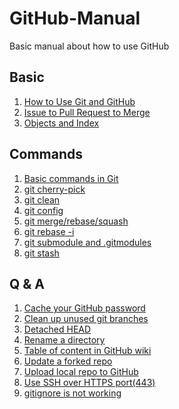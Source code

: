 # GitHub-Manual
Basic manual about how to use GitHub

## Basic

1. [How to Use Git and GitHub](blog/How-to-Use-Git-and-GitHub.md)
2. [Issue to Pull Request to Merge](blog/Issue-to-Pull-Request-to-Merge.md)
3. [Objects and Index](blog/objects-and-index.md)

## Commands

1. [Basic commands in Git](blog/Basic-commands-in-Git.md)
2. [git cherry-pick](blog/git-cherry‐pick.md)
3. [git clean](blog/git-clean.md)
4. [git config](blog/git-config.md)
5. [git merge/rebase/squash](blog/git-merge-rebase-squash.md)
6. [git rebase -i](blog/git-rebase-‐i.md)
7. [git submodule and .gitmodules](blog/git-submodule-and-gitmodules.md)
8. [git stash](blog/git-stash.md)

## Q & A

1. [Cache your GitHub password](blog/Cache-your-GitHub-password.md)
2. [Clean up unused git branches](blog/Clean-up-unused-git-branches.md)
3. [Detached HEAD](blog/Detached-HEAD.md)
4. [Rename a directory](blog/Rename-a-directory.md)
5. [Table of content in GitHub wiki](blog/Table-of-content-in-GitHub-wiki.md)
6. [Update a forked repo](blog/Update-a-forked-repo.md)
7. [Upload local repo to GitHub](blog/Upload-local-repo-to-GitHub.md)
8. [Use SSH over HTTPS port(443)](blog/Use-SSH-over-HTTPS-port-(443).md)
9. [gitignore is not working](blog/gitignore-is-not-working.md)
